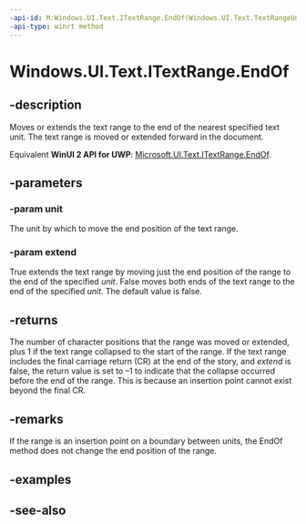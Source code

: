 ```yaml
---
-api-id: M:Windows.UI.Text.ITextRange.EndOf(Windows.UI.Text.TextRangeUnit,System.Boolean)
-api-type: winrt method
---
```


<!-- Method syntax
public int EndOf(Windows.UI.Text.TextRangeUnit unit, System.Boolean extend)
-->

# Windows.UI.Text.ITextRange.EndOf

## -description
Moves or extends the text range to the end of the nearest specified text unit. The text range is moved or extended forward in the document.

Equivalent **WinUI 2 API for UWP**: [Microsoft.UI.Text.ITextRange.EndOf](/windows/winui/api/microsoft.ui.text.itextrange.endof).

## -parameters
### -param unit
The unit by which to move the end position of the text range.

### -param extend
True extends the text range by moving just the end position of the range to the end of the specified *unit*. False moves both ends of the text range to the end of the specified *unit*. The default value is false.

## -returns
The number of character positions that the range was moved or extended, plus 1 if the text range collapsed to the start of the range. If the text range includes the final carriage return (CR) at the end of the story, and *extend* is false, the return value is set to –1 to indicate that the collapse occurred before the end of the range. This is because an insertion point cannot exist beyond the final CR.

## -remarks
If the range is an insertion point on a boundary between units, the EndOf method does not change the end position of the range.

## -examples

## -see-also
